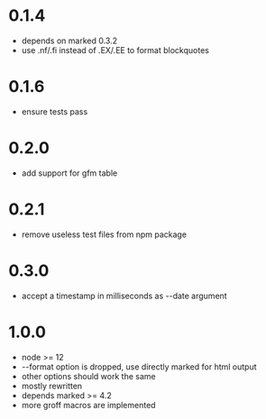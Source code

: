 0.1.4
=====

* depends on marked 0.3.2
* use .nf/.fi instead of .EX/.EE to format blockquotes

0.1.6
=====

* ensure tests pass

0.2.0
=====

* add support for gfm table

0.2.1
=====

* remove useless test files from npm package

0.3.0
=====

* accept a timestamp in milliseconds as --date argument

1.0.0
=====

* node >= 12
* --format option is dropped, use directly marked for html output
* other options should work the same
* mostly rewritten
* depends marked >= 4.2
* more groff macros are implemented
